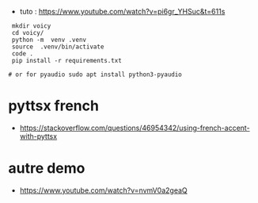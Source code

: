 - tuto : https://www.youtube.com/watch?v=pi6gr_YHSuc&t=611s

```
 mkdir voicy
 cd voicy/
 python -m  venv .venv
 source  .venv/bin/activate
 code .
 pip install -r requirements.txt 

# or for pyaudio sudo apt install python3-pyaudio

```
# pyttsx french
- https://stackoverflow.com/questions/46954342/using-french-accent-with-pyttsx

# autre demo
- https://www.youtube.com/watch?v=nvmV0a2geaQ